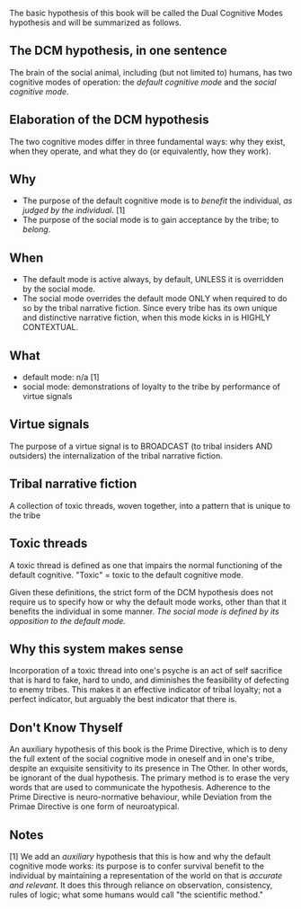 The basic hypothesis of this book will be called the Dual Cognitive Modes hypothesis and will be summarized as follows.

## The DCM hypothesis, in one sentence

The brain of the social animal, including (but not limited to) humans, has two cognitive modes of operation: the *default cognitive mode* and the *social cognitive mode*. 

## Elaboration of the DCM hypothesis

The two cognitive modes differ in three fundamental ways: why they exist, when they operate, and what they do (or equivalently, how they work).

## Why
- The purpose of the default cognitive mode is to *benefit* the individual, *as judged by the individual*. [1]
- The purpose of the social mode is to gain acceptance by the tribe; to *belong*.

## When
- The default mode is active always, by default, UNLESS it is overridden by the social mode.
- The social mode overrides the default mode ONLY when required to do so by the tribal narrative fiction. Since every tribe has its own unique and distinctive narrative fiction, when this mode kicks in is HIGHLY CONTEXTUAL.

## What
- default mode: n/a [1]
- social mode: demonstrations of loyalty to the tribe by performance of virtue signals

## Virtue signals

The purpose of a virtue signal is to BROADCAST (to tribal insiders AND outsiders) the internalization of the tribal narrative fiction.

## Tribal narrative fiction

A collection of toxic threads, woven together, into a pattern that is unique to the tribe

## Toxic threads

A toxic thread is defined as one that impairs the normal functioning of the default cognitive. "Toxic" = toxic to the default cognitive mode. 

Given these definitions, the strict form of the DCM hypothesis does not require us to specify how or why the default mode works, other than that it benefits the individual in some manner. *The social mode is defined by its opposition to the default mode.*

## Why this system makes sense

Incorporation of a toxic thread into one's psyche is an act of self sacrifice that is hard to fake, hard to undo, and diminishes the feasibility of defecting to enemy tribes. This makes it an effective indicator of tribal loyalty; not a perfect indicator, but arguably the best indicator that there is.

## Don't Know Thyself

An auxiliary hypothesis of this book is the Prime Directive, which is to deny the full extent of the social cognitive mode in oneself and in one's tribe, despite an exquisite sensitivity to its presence in The Other. In other words, be ignorant of the dual hypothesis. The primary method is to erase the very words that are used to communicate the hypothesis. Adherence to the Prime Directive is neuro-normative behaviour, while Deviation from the Primae Directive is one form of neuroatypical.

## Notes

[1] We add an *auxiliary* hypothesis that this is how and why the default cognitive mode works: its purpose is to confer survival benefit to the individual by maintaining a representation of the world on that is *accurate and relevant*. It does this through reliance on observation, consistency, rules of logic; what some humans would call "the scientific method." 


